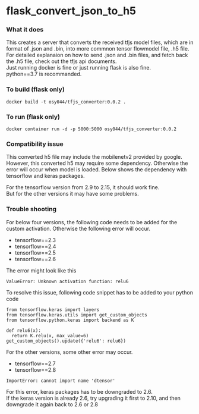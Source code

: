 # flask_convert_json_to_h5

### What it does
This creates a server that converts the received tfjs model files, which are in format of .json and .bin, into more commnon tensor flowmodel file, .h5 file.  
For detailed explanaion on how to send .json and .bin files, and fetch back the .h5 file, check out the tfjs api documents.  
Just running docker is fine or just running flask is also fine.  
python==3.7 is recommanded. 


### To build (flask only)
```
docker build -t osy044/tfjs_converter:0.0.2 .
```

### To run (flask only)
```
docker container run -d -p 5000:5000 osy044/tfjs_converter:0.0.2
```




### Compatibility issue
This converted h5 file may include the mobilenetv2 provided by google. However, this converted h5 may require some dependency. Otherwise the error will occur when model is loaded. Below shows the dependency with tensorflow and keras packages.

For the tensorflow version from 2.9 to 2.15, it should work fine.  
But for the other versions it may have some problems.  


### Trouble shooting
For below four versions, the following code needs to be added for the custom activation. Otherwise the following error will occur.
+ tensorflow==2.3
+ tensorflow==2.4
+ tensorflow==2.5
+ tensorflow==2.6

The error might look like this
```
ValueError: Unknown activation function: relu6
```

To resolve this issue, following code snippet has to be added to your python code
```
from tensorflow.keras import layers
from tensorflow.keras.utils import get_custom_objects
from tensorflow.python.keras import backend as K

def relu6(x):
  return K.relu(x, max_value=6)
get_custom_objects().update({'relu6': relu6})
```
  
  
For the other versions, some other error may occur.
+ tensorflow==2.7
+ tensorflow==2.8

```
ImportError: cannot import name 'dtensor'
```

For this error, keras packages has to be downgraded to 2.6.  
If the keras version is already 2.6, try upgrading it first to 2.10, and then downgrade it again back to 2.6 or 2.8